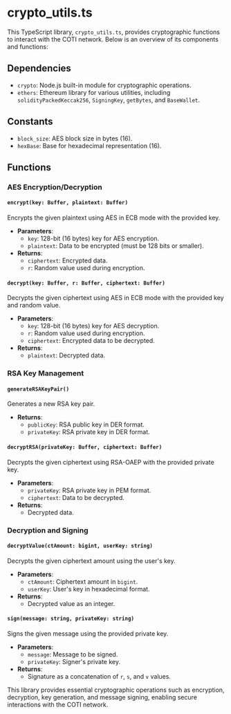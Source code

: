 # crypto_utils.ts

This TypeScript library, `crypto_utils.ts`, provides cryptographic functions to interact with the COTI network. Below is
an overview of its components and functions:

## Dependencies

- `crypto`: Node.js built-in module for cryptographic operations.
- `ethers`: Ethereum library for various utilities, including `solidityPackedKeccak256`, `SigningKey`, `getBytes`,
  and `BaseWallet`.

## Constants

- `block_size`: AES block size in bytes (16).
- `hexBase`: Base for hexadecimal representation (16).

## Functions

### AES Encryption/Decryption

#### `encrypt(key: Buffer, plaintext: Buffer)`

Encrypts the given plaintext using AES in ECB mode with the provided key.

- **Parameters**:
    - `key`: 128-bit (16 bytes) key for AES encryption.
    - `plaintext`: Data to be encrypted (must be 128 bits or smaller).
- **Returns**:
    - `ciphertext`: Encrypted data.
    - `r`: Random value used during encryption.

#### `decrypt(key: Buffer, r: Buffer, ciphertext: Buffer)`

Decrypts the given ciphertext using AES in ECB mode with the provided key and random value.

- **Parameters**:
    - `key`: 128-bit (16 bytes) key for AES decryption.
    - `r`: Random value used during encryption.
    - `ciphertext`: Encrypted data to be decrypted.
- **Returns**:
    - `plaintext`: Decrypted data.

### RSA Key Management

#### `generateRSAKeyPair()`

Generates a new RSA key pair.

- **Returns**:
    - `publicKey`: RSA public key in DER format.
    - `privateKey`: RSA private key in DER format.

#### `decryptRSA(privateKey: Buffer, ciphertext: Buffer)`

Decrypts the given ciphertext using RSA-OAEP with the provided private key.

- **Parameters**:
    - `privateKey`: RSA private key in PEM format.
    - `ciphertext`: Data to be decrypted.
- **Returns**:
    - Decrypted data.

### Decryption and Signing

#### `decryptValue(ctAmount: bigint, userKey: string)`

Decrypts the given ciphertext amount using the user's key.

- **Parameters**:
    - `ctAmount`: Ciphertext amount in `bigint`.
    - `userKey`: User's key in hexadecimal format.
- **Returns**:
    - Decrypted value as an integer.

#### `sign(message: string, privateKey: string)`

Signs the given message using the provided private key.

- **Parameters**:
    - `message`: Message to be signed.
    - `privateKey`: Signer's private key.
- **Returns**:
    - Signature as a concatenation of `r`, `s`, and `v` values.

This library provides essential cryptographic operations such as encryption, decryption, key generation, and message
signing, enabling secure interactions with the COTI network.

